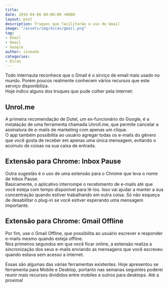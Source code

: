 ```yaml
---
title: 
date: 2016-04-06 00:00:00 +0000
layout: post
description: Truques que facilitarão o uso do Gmail
image: "/assets/img/dicas/gmail.png"
tag:
- Email
- Gmail
- Google
author: zinenda
categories:
- Dicas
---
```


Todo internauta reconhece que o Gmail é o sirviço de email mais usado no mundo.
Porém poucos realmente conhecem vários recursos que este serviço disponibiliza.<br>
Hoje indico alguns dos truques que pude colher pela internet:

## Unrol.me
A primeira recomendação de Dutel, um ex-funcionário do Google, é a instalação de uma ferramenta chamada Unroll.me, que permite cancelar a assinatura de e-mails de marketing com apenas um clique.<br>
O app também possibilita ao usuário agregar todas os e-mails do gênero que você gosta de receber em apenas uma única mensagem, evitando o acúmulo de coisas na sua caixa de entrada.

## Extensão para Chrome: Inbox Pause
Outra sugestão é o uso de uma extensão para o Chrome que leva o nome de Inbox Pause. <br>
Basicamente, o aplicativo interrompe o recebimento de e-mails até que você esteja com tempo disponível para lê-los. 
Isso vai ajudar a manter a sua concentração quando estiver trabalhando em outra coisa. 
Só não esqueça de desabilitar o plug-in se você estiver esperando uma mensagem importante.

## Extensão para Chrome: Gmail Offline
Por fim, use o Gmail Offline, que possibilita ao usuário escrever e responder e-mails mesmo quando esteja offline. <br>
Nos primeiros segundos em que você ficar online, a extensão realiza a sincronização dos seus e-mails enviando as mensagens que você escreveu quando estava sem acesso a internet.

Essas são algumas das várias ferramentas existentes.
Hoje apresentou se ferramenta para Mobile e Desktop, portanto nas semanas seguintes poderei reunir mais recursos divididos entre mobiles e outros para desktops.
Até a proxima!